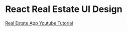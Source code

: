 # React Real Estate UI Design
[Real Estate App Youtube Tutorial](https://www.youtube.com/watch?v=HFj5FMb0jwY&ab_channel=LamaDev)